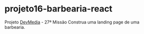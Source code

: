 # projeto16-barbearia-react

Projeto [DevMedia](https://www.devmedia.com.br/) - 27ª Missão Construa uma landing page de uma barbearia.
